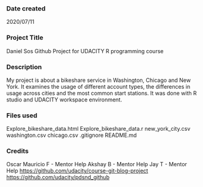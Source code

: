### Date created
2020/07/11

### Project Title
Daniel Sos Github Project for UDACITY R programming course 

### Description
My project is about a bikeshare service in Washington, Chicago and New York. It examines the usage of different account types, the differences in usage across cities and the most common start stations. It was done with R studio and UDACITY workspace environment.

### Files used
Explore_bikeshare_data.html
Explore_bikeshare_data.r
new_york_city.csv
washington.csv
chicago.csv
.gitignore
README.md

### Credits
Oscar Mauricio F - Mentor Help
Akshay B - Mentor Help
Jay T - Mentor Help
https://github.com/udacity/course-git-blog-project
https://github.com/udacity/pdsnd_github
